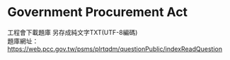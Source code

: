 # Government Procurement Act  
工程會下載題庫 另存成純文字TXT(UTF-8編碼)  
題庫網址：https://web.pcc.gov.tw/psms/plrtqdm/questionPublic/indexReadQuestion 
